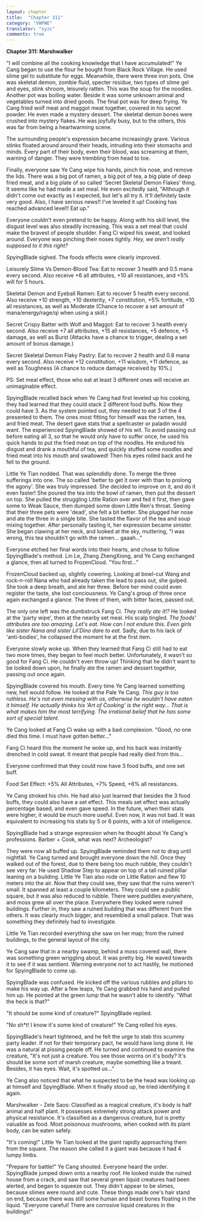 ```yaml
---
layout: chapter
title:  "Chapter 311"
category: "VWPWE"
translator: "syzc"
comments: true
---
```


**Chapter 311: Marshwalker**

"I will combine all the cooking knowledge that I have accumulated!" Ye Cang began to use the flour he bought from Black Rock Village. He used slime gel to substitute for eggs. Meanwhile, there were three iron pots. One was skeletal demon, zombie fluid, specter residue, two types of slime gel and eyes, stink shroom, leisurely ratten. This was the soup for the noodles. Another pot was boiling water. Beside it was some unknown animal and vegetables turned into dried goods. The final pot was for deep frying. Ye Cang fried wolf meat and maggot meat together, covered in his secret powder. He even made a mystery dessert. The skeletal demon bones were crushed into mystery flakes. He was joyfully busy, but to the others, this was far from being a heartwarming scene.

The surrounding people's expression became increasingly grave. Various stinks floated around around their heads, intruding into their stomachs and minds. Every part of their body, even their blood, was screaming at them, warning of danger. They were trembling from head to toe.

Finally, everyone saw Ye Cang wipe his hands, pinch his nose, and remove the lids. There was a big pot of ramen, a big pot of tea, a big plate of deep fried meat, and a big plate of so called 'Secret Skeletal Demon Flakes' thing. It seems like he had made a set meal. He even excitedly said, "Although it didn't come out exactly as I expected, but let's all try it. It'll definitely taste very good. Also, I have serious news!! I've leveled it up! Cooking has reached advanced level!! Eat up."

Everyone couldn't even pretend to be happy. Along with his skill level, the disgust level was also steadily increasing. This was a set meal that could make the bravest of people shudder. Fang Ci wiped his sweat, and looked around. Everyone was pinching their noses tightly. *Hey, we aren't really supposed to it this right?*

SpyingBlade sighed. The foods effects were clearly improved.

Leisurely Slime Vs Demon-Blood Tea: Eat to recover 3 health and 0.5 mana every second. Also receive +6 all attributes, +10 all resistances, and +5% will for 5 hours.

Skeletal Demon and Eyeball Ramen: Eat to recover 5 health every second. Also receive +10 strength, +10 dexterity, +7 constitution, +5% fortitude, +10 all resistances, as well as Moderate (Chance to recover a set amount of mana/energy/rage/qi when using a skill.)

Secret Crispy Batter with Wolf and Maggot: Eat to recover 3 health every second. Also receive +7 all attributes, +15 all resistances, +5 defence, +5 damage, as well as Burst (Attacks have a chance to trigger, dealing a set amount of bonus damage.)

Secret Skeletal Demon Flaky Pastry: Eat to recover 2 health and 0.8 mana every second. Also receive +12 constitution, +11 wisdom, +11 defence, as well as Toughness (A chance to reduce damage received by 10%.)

PS: Set meal effect, those who eat at least 3 different ones will receive an unimaginable effect.

SpyingBlade recalled back when Ye Cang had first leveled up his cooking, they had learned that they could stack 2 different food buffs. Now they could have 3. As the system pointed out, they needed to eat 3 of the 4 presented to them. The ones most fitting for himself was the ramen, tea, and fried meat. The desert gave stats that a spellcaster or paladin would want. The experienced SpyingBlade showed of his wit. To avoid passing out before eating all 3, so that he would only have to suffer once, he used his quick hands to put the fried meat on top of the noodles. He endured his disgust and drank a mouthful of tea, and quickly stuffed some noodles and fried meat into his mouth and swallowed! Then his eyes rolled back and he fell to the ground.

Little Ye Tian nodded. That was splendidly done. To merge the three sufferings into one. The so called 'better to get it over with than to prolong the agony'. She was truly impressed. She decided to improve on it, and do it even faster! She poured the tea into the bowl of ramen, then put the dessert on top. She pulled the struggling Little Ration over and fed it first, then gave some to Weak Sauce, then dumped some down Little Ren's throat. Seeing that their three pets were 'dead', she felt a bit better. She plugged her nose and ate the three in a single bite. She tasted the flavor of the tea and soup mixing together. After personally tasting it, her expression became sinister. She began clawing at her neck, and looked at the sky, muttering, "I was wrong, this tea shouldn't go with the ramen... gaaah..."

Everyone etched her final words into their hearts, and chose to follow SpyingBlade's method. Lin Le, Zhang ZhengXiong, and Ye Cang exchanged a glance, then all turned to FrozenCloud. "You first..."

FrozenCloud backed up, slightly cowering. Looking at bowl-cut Wang and rock-n-roll Nana who had already taken the lead to pass out, she gulped. She took a deep breath, and ate her three. Before her mind could even register the taste, she lost conciousness. Ye Cang's group of three once again exchanged a glance. The three of them, with bitter faces, passed out.

The only one left was the dumbstruck Fang Ci. *They really ate it!?* He looked at the 'party wipe', then at the nearby set meal. His scalp tingled. *The foods' attributes are too amazing. Let's eat. How can I not endure this. Even girls like sister Nana and sister Lil'Dino dare to eat.* Sadly, due to his lack of 'anti-bodies', he collapsed the moment he at the first item.

Everyone slowly woke up. When they learned that Fang Ci still had to eat two more times, they began to feel much better. Unfortunately, it wasn't so good for Fang Ci. He couldn't even throw up! Thinking that he didn't want to be looked down upon, he finally ate the ramen and dessert together, passing out once again.

SpyingBlade covered his mouth. Every time Ye Cang learned something new, hell would follow. He looked at the Pale Ye Cang. *This guy is too ruthless. He's not even messing with us, otherwise he wouldn't have eaten it himself. He actually thinks his 'Art of Cooking' is the right way... That is what makes him the most terrifying. The irrational belief that he has some sort of special talent.*

Ye Cang looked at Fang Ci wake up with a bad complexion. "Good, no one died this time. I must have gotten better..."

Fang Ci heard this the moment he woke up, and his back was instantly drenched in cold sweat. It meant that people had really died from this...

Everyone confirmed that they could now have 3 food buffs, and one set buff.

Food Set Effect: +5% All Attributes, +7% Speed, +6% all resistances.

Ye Cang stroked his chin. He had also just learned that besides the 3 food buffs, they could also have a set effect. This meals set effect was actually percentage based, and even gave speed. In the future, when their stats were higher, it would be much more useful. Even now, it was not bad. It was equivalent to increasing his stats by 5 or 6 points, with a lot of intelligence.

SpyingBlade had a strange expression when he thought about Ye Cang's professions. Barber + Cook, what was next? Archeologist?

They were now all buffed up. SpyingBlade reminded them not to drag until nightfall. Ye Cang turned and brought everyone down the hill. Once they walked out of the forest, due to there being too much rubble, they couldn't see very far. He used Shadow Step to appear on top of a tall ruined pillar leaning on a building. Little Ye Tian also rode on Little Ration and flew 10 meters into the air. Now that they could see, they saw that the ruins weren't small. It spanned at least a couple kilometers. They could see a public square, but it was also reduced to rubble. There were puddles everywhere, and moss grew all over the place. Everywhere they looked were ruined buildings. Further in, they saw a ruined building that was different from the others. It was clearly much bigger, and resembled a small palace. That was something they definitely had to investigate.

Little Ye Tian recorded everything she saw on her map; from the ruined buildings, to the general layout of the city.

Ye Cang saw that in a nearby swamp, behind a moss covered wall, there was something green wriggling about. It was pretty big. He waved towards it to see if it was sentient. Warning everyone not to act hastily, he motioned for SpyingBlade to come up.

SpyingBlade was confused. He kicked off the various rubbles and pillars to make his way up. After a few leaps, Ye Cang grabbed his hand and pulled him up. He pointed at the green lump that he wasn't able to identify. "What the heck is that?" 

"It should be some kind of creature?" SpyingBlade replied.

"No sh\*t! I know it's some kind of creature!" Ye Cang rolled his eyes. 

SpyingBlade's heart tightened, and he felt the urge to stab this scummy party leader. If not for their temporary pact, he would have long done it. He was a natural at pissing people off. He turned and continued to examine the creature, "It's not just a creature. You see those worms on it's body? It's should be some sort of marsh creature, maybe something like a treant. Besides, it has eyes. Wait, it's spotted us..."

Ye Cang also noticed that what he suspected to be the head was looking up at himself and SpyingBlade. When it finally stood up, he tried identifying it again.

Marshwalker - Zele Saos: Classified as a magical creature, it's body is half animal and half plant. It possesses extremely strong attack power and physical resistance. It's classified as a dangerous creature, but is pretty valuable as food. Most poisonous mushrooms, when cooked with its plant body, can be eaten safely.

"It's coming!" Little Ye Tian looked at the giant rapidly approaching them from the square. The reason she called it a giant was because it had 4 lumpy limbs.

"Prepare for battle!" Ye Cang shouted. Everyone heard the order. SpyingBlade jumped down onto a nearby roof. He looked inside the ruined house from a crack, and saw that several green liquid creatures had been alerted, and began to squeeze out. They didn't appear to be slimes, because slimes were round and cute. These things made one's hair stand on end, because there was still some human and beast bones floating in the liquid. "Everyone careful! There are corrosive liquid creatures in the buildings!"
